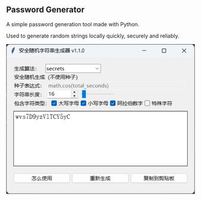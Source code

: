 ## Password Generator

A simple password generation tool made with Python.

Used to generate random strings locally quickly, securely and reliably.

![img.png](data/img.png)